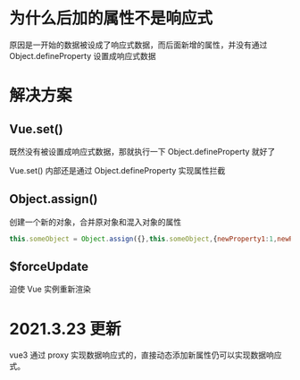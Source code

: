 # 为什么后加的属性不是响应式

原因是一开始的数据被设成了响应式数据，而后面新增的属性，并没有通过 Object.defineProperty 设置成响应式数据


# 解决方案


## Vue.set()

既然没有被设置成响应式数据，那就执行一下 Object.defineProperty 就好了

Vue.set() 内部还是通过 Object.defineProperty 实现属性拦截



## Object.assign()

创建一个新的对象，合并原对象和混入对象的属性
```js
this.someObject = Object.assign({},this.someObject,{newProperty1:1,newProperty2:2 ...})
```



## $forceUpdate

迫使 Vue 实例重新渲染



# 2021.3.23 更新

vue3 通过 proxy 实现数据响应式的，直接动态添加新属性仍可以实现数据响应式。